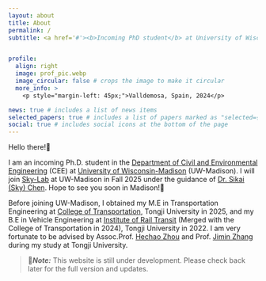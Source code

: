 ```yaml
---
layout: about
title: About
permalink: /
subtitle: <a href='#'><b>Incoming PhD student</b> at University of Wisconsin-Madison CEE</a>


profile:
  align: right
  image: prof_pic.webp
  image_circular: false # crops the image to make it circular
  more_info: >
    <p style="margin-left: 45px;">Valldemosa, Spain, 2024</p>

news: true # includes a list of news items
selected_papers: true # includes a list of papers marked as "selected={true}"
social: true # includes social icons at the bottom of the page
---
```


Hello there!🤺 

I am an incoming Ph.D. student in the [​Department of Civil and Environmental Engineering](https://engineering.wisc.edu/departments/civil-environmental-engineering/) (CEE) at [University of Wisconsin-Madison](https://www.wisc.edu/) (UW-Madison). I will join [Sky-Lab](https://sky-lab-uw.github.io/) at UW-Madison in Fall 2025 under the guidance of [Dr. Sikai (Sky) Chen](https://sky-lab-uw.github.io/people/). Hope to see you soon in Madison!🥳

Before joining UW-Madison, I obtained my M.E in Transportation Engineering at [College of Transportation](https://tjjt.tongji.edu.cn/), Tongji University in 2025, and my B.E in Vehicle Engineering at [Institute of Rail Transit](https://railway.tongji.edu.cn/main.htm)  (Merged with the College of Transportation in 2024), Tongji University in 2022. I am very fortunate to be advised by Assoc.Prof. [Hechao Zhou](https://tjjt.tongji.edu.cn/info/2943/10933.htm) and Prof. [Jimin Zhang](https://railway.tongji.edu.cn/c5/e6/c4609a50662/page.htm) during my study at Tongji University.

> 📢***Note:***
> This website is still under development. Please check back later for the full version and updates.
